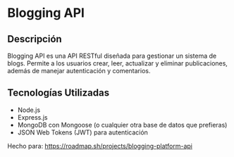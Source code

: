 # Blogging API

## Descripción
Blogging API es una API RESTful diseñada para gestionar un sistema de blogs. Permite a los usuarios crear, leer, actualizar y eliminar publicaciones, además de manejar autenticación y comentarios.

## Tecnologías Utilizadas
- Node.js
- Express.js
- MongoDB con Mongoose (o cualquier otra base de datos que prefieras)
- JSON Web Tokens (JWT) para autenticación

Hecho para: 
https://roadmap.sh/projects/blogging-platform-api
